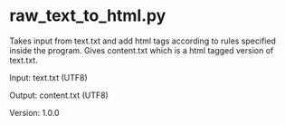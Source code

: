 # raw\_text\_to\_html.py
Takes input from text.txt and add html tags according to rules specified inside the program.
Gives content.txt which is a html tagged version of text.txt.

Input: text.txt (UTF8)

Output: content.txt (UTF8)

Version: 1.0.0
